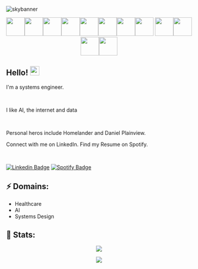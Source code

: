 
![skybanner](https://github.com/cojohen/cojohen/assets/86421012/6cef0703-a449-4021-a004-7ad0204c4f97)


<!-- Technology badges -->
<p align="center">
<img height=50 src="https://cdn.jsdelivr.net/gh/devicons/devicon/icons/javascript/javascript-original.svg"/><img height=50 src="https://cdn.jsdelivr.net/gh/devicons/devicon/icons/typescript/typescript-original.svg"/><img height=50 src="https://cdn.jsdelivr.net/gh/devicons/devicon/icons/ruby/ruby-original.svg"/><img height=50 src="https://cdn.jsdelivr.net/gh/devicons/devicon/icons/rails/rails-original-wordmark.svg"/><img height=50 src="https://cdn.jsdelivr.net/gh/devicons/devicon/icons/html5/html5-original.svg" /><img height=50 src="https://cdn.jsdelivr.net/gh/devicons/devicon/icons/css3/css3-original.svg" /><img height=50 src="https://cdn.jsdelivr.net/gh/devicons/devicon/icons/vuejs/vuejs-original-wordmark.svg" /><img height=50 src="https://cdn.jsdelivr.net/gh/devicons/devicon/icons/kubernetes/kubernetes-plain-wordmark.svg"/>
<img height=50 src="https://cdn.jsdelivr.net/gh/devicons/devicon/icons/amazonwebservices/amazonwebservices-plain-wordmark.svg"/><img height=50 src="https://cdn.jsdelivr.net/gh/devicons/devicon/icons/terraform/terraform-original.svg" /><img height=50 src="https://cdn.jsdelivr.net/gh/devicons/devicon/icons/git/git-plain.svg"/><img height=50 src="https://cdn.jsdelivr.net/gh/devicons/devicon/icons/figma/figma-original.svg"/>
</p>

## Hello! <img src="https://raw.githubusercontent.com/zluvsand/zluvsand/master/wave.gif" height="25px" width="25px">
<p>I'm a systems engineer.</p>

<br />
 <p>I like AI, the internet and data </p>

<br />

<p>Personal heros include Homelander and Daniel Plainview.</p>

<p>Connect with me on LinkedIn. Find my Resume on Spotify.</p>

<br>
  
[![Linkedin Badge](https://img.shields.io/badge/My_LinkedIn-blue?style=flat-square&logo=Linkedin&logoColor=white&link=https://www.linkedin.com/in/joe-cohen-/)](https://www.linkedin.com/in/joe-cohen-/)
[![Spotify Badge](https://img.shields.io/badge/My_Spotify_Resume-brightgreen?style=flat-square&logo=Spotify&logoColor=white)](https://open.spotify.com/playlist/5JTR42HNFbeqFmV3CwWlhd?si=0f0c805255604567)

## ⚡ Domains:

- Healthcare
- AI
- Systems Design

## 🧮 Stats:

<p align="center">
  <img src="https://github-readme-stats-sigma-five.vercel.app/api?username=cojohen&show_icons=true&theme=vision-friendly-dark&count_private=true">
</p>
<p align="center">
  <img src="https://github-readme-streak-stats.herokuapp.com/?user=cojohen&show_icons=true&theme=vision-friendly-dark&count_private=true">
</p>

